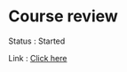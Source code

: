 # Course review

Status : Started

Link   : [Click here](https://www.udemy.com/course/100-days-of-code/)
